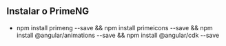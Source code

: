 ## Instalar o PrimeNG

- npm install primeng --save && npm install primeicons --save && npm install @angular/animations --save && npm install @angular/cdk --save
